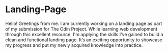 # Landing-Page

Hello! Greetings from me. I am currently working on a landing page as part of my submission for The Odin Project. While learning web development through this excellent resource, I'm applying the skills I've gained to build a clean and functional landing page. It’s an exciting opportunity to showcase my progress and put my newly acquired knowledge into practice.

